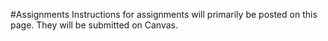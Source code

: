 #Assignments
Instructions for assignments will primarily be posted on this page. They will be submitted on Canvas.
